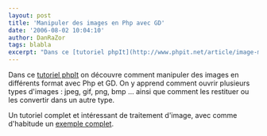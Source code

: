 ```yaml
---
layout: post
title: 'Manipuler des images en Php avec GD'
date: '2006-08-02 10:04:10'
author: DanRaZor
tags: blabla
excerpt: "Dans ce [tutoriel phpIt](http://www.phpit.net/article/image-manipulation-php-gd-part1/) on découvre comment manipuler des images en différents format avec Php et GD.     \nOn y apprend comment ouvrir plusieurs types d'images : jpeg, gif, png, bmp ...   ainsi que comment les restituer ou les convertir dans un autre type.  \n  \nUn tutoriel      …"
---
```


Dans ce [tutoriel phpIt](http://www.phpit.net/article/image-manipulation-php-gd-part1/) on découvre comment manipuler des images en différents format avec Php et GD.
On y apprend comment ouvrir plusieurs types d'images : jpeg, gif, png, bmp ...   ainsi que comment les restituer ou les convertir dans un autre type.

Un tutoriel complet et intéressant de traitement d'image, avec comme d'habitude un [exemple complet](http://www.phpit.net/demo/introduction%20php%20image%20functions/1/convert.phps).
